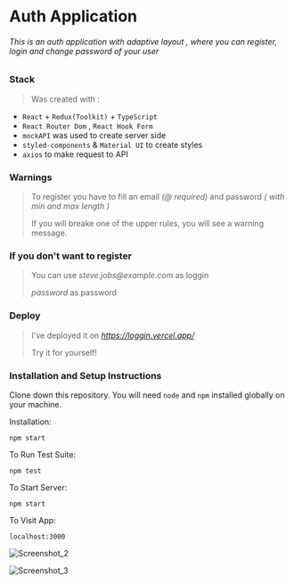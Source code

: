 # Auth Application

###### This is an auth application with _adaptive layout_ , where you can register, login and change password of your user
 
 ### Stack 

>Was created with : 

- `React` + `Redux(Toolkit)` + `TypeScript`
- `React Router Dom` , `React Hook Form`
- `mockAPI` was used to create server side
- `styled-components` & `Material UI` to create styles
- `axios` to make request to API

### Warnings

>To register you have to fill an email _(@ required)_  and password _( with min and max length )_
>
>If you will breake one of the upper rules, you will see a warning message. 

### If you don't want to register

>You can use 
> _steve.jobs@example.com_ as loggin
> 
> _password_ as password

### Deploy
> I've deployed it on _https://loggin.vercel.app/_ 
> 
> Try it for yourself!

### Installation and Setup Instructions

Clone down this repository. You will need  `node` and `npm` installed globally on your machine.

Installation:

`npm start`

To Run Test Suite:

`npm test`

To Start Server:

`npm start`

To Visit App:

`localhost:3000`

![Screenshot_2](https://user-images.githubusercontent.com/95301875/163735358-3f675826-cc23-4350-ae85-f809cad909d1.png)

![Screenshot_3](https://user-images.githubusercontent.com/95301875/163735362-03e8a037-0ea0-415d-a748-008c5104e3b1.png)


